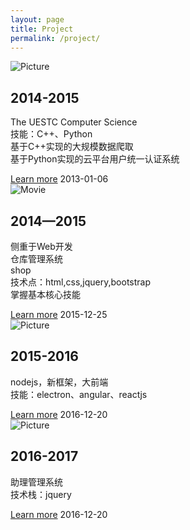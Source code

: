 ```yaml
---
layout: page
title: Project
permalink: /project/
---
```

<section id="cd-timeline" class="cd-container">
    <div class="cd-timeline-block">
        <div class="cd-timeline-img cd-picture">
            <img src="{{ site.baseurl }}/img/scllogo.gif" alt="Picture">
        </div>
        <div class="cd-timeline-content">
            <h2>2014-2015</h2>
            <p>The UESTC Computer Science
                <br>技能：C++、Python
                <br>基于C++实现的大规模数据爬取
                <br>基于Python实现的云平台用户统一认证系统 </p>
            <a href="#" class="cd-read-more" target="_blank">Learn more</a>
            <span class="cd-date">2013-01-06</span>
        </div>
    </div>
    <div class="cd-timeline-block">
        <div class="cd-timeline-img cd-movie">
            <img src="{{ site.baseurl }}/img/scllogo.gif" alt="Movie">
        </div>
        <div class="cd-timeline-content">
            <h2>2014—2015</h2>
            <p>侧重于Web开发
                <br>仓库管理系统
                <br>shop
                <br>技术点：html,css,jquery,bootstrap
                <br>掌握基本核心技能</p>
            <a href="#" class="cd-read-more" target="_blank">Learn more</a>
            <span class="cd-date">2015-12-25</span>
        </div>
    </div>
    <div class="cd-timeline-block">
        <div class="cd-timeline-img cd-picture">
            <img src="{{ site.baseurl }}/img/scllogo.gif" alt="Picture">
        </div>
        <div class="cd-timeline-content">
            <h2>2015-2016</h2>
            <p>nodejs，新框架，大前端
                <br>技能：electron、angular、reactjs</p>
            <a href="#" class="cd-read-more" target="_blank">Learn more</a>
            <span class="cd-date">2016-12-20</span>
        </div>
    </div>
    <div class="cd-timeline-block">
        <div class="cd-timeline-img cd-movie">
            <img src="{{ site.baseurl }}/img/scllogo.gif" alt="Picture">
        </div>
        <div class="cd-timeline-content">
            <h2>2016-2017</h2>
            <p>助理管理系统
                <br>技术栈：jquery</p>
            <a href="#" class="cd-read-more" target="_blank">Learn more</a>
            <span class="cd-date">2016-12-20</span>
        </div>
    </div>
</section>